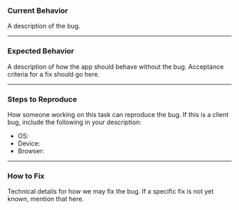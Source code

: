 ### Current Behavior

A description of the bug.

---

### Expected Behavior

A description of how the app should behave without the bug.
Acceptance criteria for a fix should go here.

---

### Steps to Reproduce

How someone working on this task can reproduce the bug.
If this is a client bug, include the following in your description:

- OS: <os>
- Device: <device>
- Browser: <browser>

---

### How to Fix

Technical details for how we may fix the bug.
If a specific fix is not yet known, mention that here.
